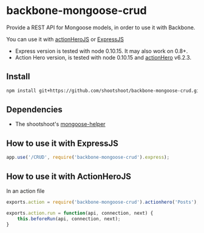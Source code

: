 backbone-mongoose-crud
======================

Provide a REST API for Mongoose models, in order to use it with Backbone.

You can use it with [actionHeroJS](https://github.com/evantahler/actionHero) or [ExpressJS](https://github.com/visionmedia/express)

* Express version is tested with node 0.10.15. It may also work on 0.8+.
* Action Hero version, is tested with node 0.10.15 and [actionHero](https://github.com/evantahler/actionHero) v6.2.3.


## Install

```sh
npm install git+https://github.com/shootshoot/backbone-mongoose-crud.git
```

## Dependencies

* The shootshoot's [mongoose-helper](https://github.com/shootshoot/mongoose-helper)

## How to use it with ExpressJS
```js
app.use('/CRUD', require('backbone-mongoose-crud').express);
```

## How to use it with ActionHeroJS

In an action file
```js
exports.action = require('backbone-mongoose-crud').actionhero('Posts');

exports.action.run = function(api, connection, next) {
    this.beforeRun(api, connection, next);
}
```

